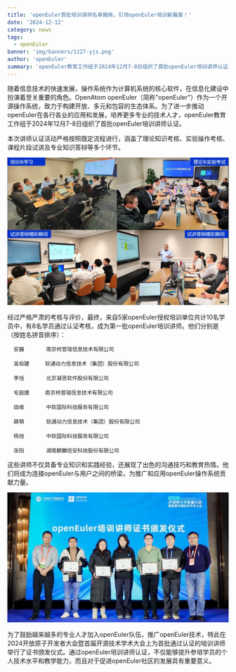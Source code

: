 ```yaml
---
title: 'openEuler首批培训讲师名单揭晓，引领openEuler培训新篇章！'
date: '2024-12-12'
category: news
tags:
  - openEuler
banner: 'img/banners/1227-yjs.png'
author: 'openEuler'
summary: 'openEuler教育工作组于2024年12月7-8日组织了首批openEuler培训讲师认证。'
---
```





随着信息技术的快速发展，操作系统作为计算机系统的核心软件，在信息化建设中扮演着至关重要的角色。OpenAtom
openEuler（简称\"openEuler\"）作为一个开源操作系统，致力于构建开放、多元和包容的生态体系。为了进一步推动openEuler在各行各业的应用和发展，培养更多专业的技术人才，openEuler教育工作组于2024年12月7-8日组织了首批openEuler培训讲师认证。

本次讲师认证活动严格按照既定流程进行，涵盖了理论知识考核、实验操作考核、课程片段试讲及专业知识答辩等多个环节。

![IMG\_256](./media/image1.png)

经过严格严肃的考核与评价，最终，来自5家openEuler授权培训单位共计10名学员中，有8名学员通过认证考核，成为第一批openEuler培训讲师。他们分别是（按姓名拼音排序）：


      安巍       南京柯普瑞信息技术有限公司

      高伯建     软通动力信息技术（集团）股份有限公司

      李恬       北京凝思软件股份有限公司

      毛庭捷     南京柯普瑞信息技术有限公司

      田维       中软国际科技服务有限公司

      薛萌       软通动力信息技术（集团）股份有限公司
  
      杨旭       中软国际科技服务有限公司

      张阳       湖南麒麟信安科技股份有限公司


这些讲师不仅具备专业知识和实践经验，还展现了出色的沟通技巧和教育热情。他们将成为连接openEuler与用户之间的桥梁，为推广和应用openEuler操作系统贡献力量。


![IMG\_257](./media/image2.jpeg)

为了鼓励越来越多的专业人才加入openEuler队伍，推广openEuler技术，特此在2024开放原子开发者大会暨首届开源技术学术大会上为首批通过认证的培训讲师举行了证书颁发仪式。通过openEuler培训讲师认证，不仅能够提升参培学员的个人技术水平和教学能力，而且对于促进openEuler社区的发展具有重要意义。
